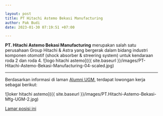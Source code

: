 ```yaml
---

layout: post
title: PT Hitachi Astemo Bekasi Manufacturing
author: Pak Budi
date: 2023-01-30 07:19:51 +07:00

---
```


**PT. Hitachi Astemo Bekasi Manufacturing** merupakan salah satu perusahaan Group Hitachi & Astra yang bergerak dalam bidang industri komponen otomotif (shock absorber & streering system) untuk kendaraan roda 2 dan roda 4.
![logo hitachi astemo]({{ site.baseurl }}/images/PT-Hitachi-Astemo-Bekasi-Manufacturing-04-scaled.jpg)

---

Berdasarkan informasi di laman [Alumni UGM](https://alumni.ugm.ac.id/2023/01/30/pt-hitachi-astemo-bekasi-manufacturing-12/), terdapat lowongan kerja sebagai berikut:

![loker hitachi astemo]({{ site.baseurl }}/images/PT.Hitachi-Astemo-Bekasi-Mfg-UGM-2.jpg)

<div class="apply"><a href="https://bit.ly/recruitmentIDBM">Lamar posisi ini</a></div>
